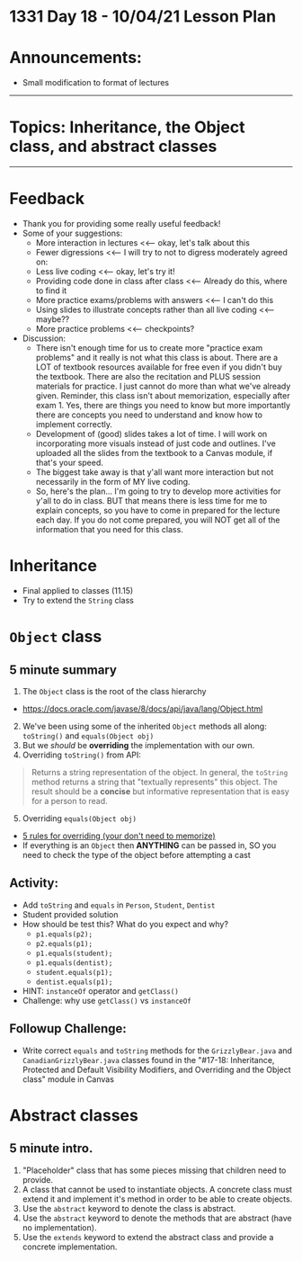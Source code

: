 # 1331 Day 18 - 10/04/21 Lesson Plan

# Announcements:
- Small modification to format of lectures

---

# Topics: Inheritance, the Object class, and abstract classes

---
# Feedback
- Thank you for providing some really useful feedback!
- Some of your suggestions:
    - More interaction in lectures <<-- okay, let's talk about this
    - Fewer digressions <<-- I will try to not to digress
    moderately agreed on:
    - Less live coding <<-- okay, let's try it!
    - Providing code done in class after class <<-- Already do this, where to find it
    - More practice exams/problems with answers <<-- I can't do this
    - Using slides to illustrate concepts rather than all live coding <<-- maybe??
    - More practice problems <<-- checkpoints?
- Discussion:
    - There isn't enough time for us to create more "practice exam problems" and it really is not what this class is about. There are a LOT of textbook resources available for free even if you didn't buy the textbook. There are also the recitation and PLUS session materials for practice. I just cannot do more than what we've already given. Reminder, this class isn't about memorization, especially after exam 1. Yes, there are things you need to know but more importantly there are concepts you need to understand and know how to implement correctly.
    - Development of (good) slides takes a lot of time. I will work on incorporating more visuals instead of just code and outlines. I've uploaded all the slides from the textbook to a Canvas module, if that's your speed.
    - The biggest take away is that y'all want more interaction but not necessarily in the form of MY live coding.
    - So, here's the plan...
I'm going to try to develop more activities for y'all to do in class. BUT that means there is less time for me to explain concepts, so you have to come in prepared for the lecture each day. If you do not come prepared, you will NOT get all of the information that you need for this class.

# Inheritance
- Final applied to classes (11.15)
- Try to extend the `String` class

# `Object` class
## 5 minute summary

1. The `Object` class is the root of the class hierarchy
- https://docs.oracle.com/javase/8/docs/api/java/lang/Object.html
2. We've been using some of the inherited `Object` methods all along: `toString()` and `equals(Object obj)`
3. But we *should* be **overriding** the implementation with our own.
4. Overriding `toString()`
from API:
> Returns a string representation of the object. In general, the `toString` method returns a string that "textually represents" this object.  The result should be a **concise** but informative representation that is easy for a person to read.

5. Overriding `equals(Object obj)`
- [5 rules for overriding (your don't need to memorize)]( https://medium.com/codelog/5-rules-for-overriding-equal-method-effective-java-notes-16168981374)
- If everything is an `Object` then **ANYTHING** can be passed in, SO you need to check the type of the object before attempting a cast

## Activity:
- Add `toString` and `equals` in `Person`, `Student`, `Dentist`
- Student provided solution
- How should be test this? What do you expect and why?
    - `p1.equals(p2);`
    - `p2.equals(p1);`
    - `p1.equals(student);`
    - `p1.equals(dentist);`
    - `student.equals(p1);`
    - `dentist.equals(p1);`
- HINT: `instanceOf` operator and `getClass()`
- Challenge: why use `getClass()` vs `instanceOf`

## Followup Challenge:
- Write correct `equals` and `toString` methods for the `GrizzlyBear.java` and `CanadianGrizzlyBear.java` classes found in the "#17-18: Inheritance, Protected and Default Visibility Modifiers, and Overriding and the Object class" module in Canvas

# Abstract classes
## 5 minute intro.
1. "Placeholder" class that has some pieces missing that children need to provide.
2. A class that cannot be used to instantiate objects. A concrete class must extend it and implement it's method in order to be able to create objects.
3. Use the `abstract` keyword to denote the class is abstract.
4. Use the `abstract` keyword to denote the methods that are abstract (have no implementation).
5. Use the `extends` keyword to extend the abstract class and provide a concrete implementation.
